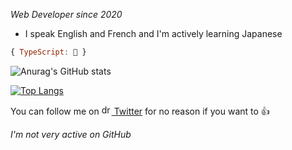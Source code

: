 _Web Developer since 2020_

* I speak English and French and I'm actively learning Japanese

```js
{ TypeScript: 💖 }
```

![Anurag's GitHub stats](https://github-readme-stats.vercel.app/api?username=sleiphir&theme=dark&show_icons=true&hide_border=true&bg_color=0d1117)

[![Top Langs](https://github-readme-stats.vercel.app/api/top-langs/?username=sleiphir&layout=compact&theme=dark&hide_border=true&bg_color=0d1117)](https://github.com/anuraghazra/github-readme-stats)

You can follow me on [<img src="https://upload.wikimedia.org/wikipedia/fr/c/c8/Twitter_Bird.svg" alt="drawing" width="16"/> Twitter](https://www.twitter.com/sleiphir_) for no reason if you want to 👍

_I'm not very active on GitHub_
